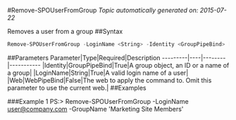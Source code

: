 #Remove-SPOUserFromGroup
*Topic automatically generated on: 2015-07-22*

Removes a user from a group
##Syntax
```powershell
Remove-SPOUserFromGroup -LoginName <String> -Identity <GroupPipeBind> [-Web <WebPipeBind>]
```


##Parameters
Parameter|Type|Required|Description
---------|----|--------|-----------
|Identity|GroupPipeBind|True|A group object, an ID or a name of a group|
|LoginName|String|True|A valid login name of a user|
|Web|WebPipeBind|False|The web to apply the command to. Omit this parameter to use the current web.|
##Examples

###Example 1
    PS:> Remove-SPOUserFromGroup -LoginName user@company.com -GroupName 'Marketing Site Members'

<!-- Ref: 31C6FF545C90EE57BAF1AA570E8DF456 -->